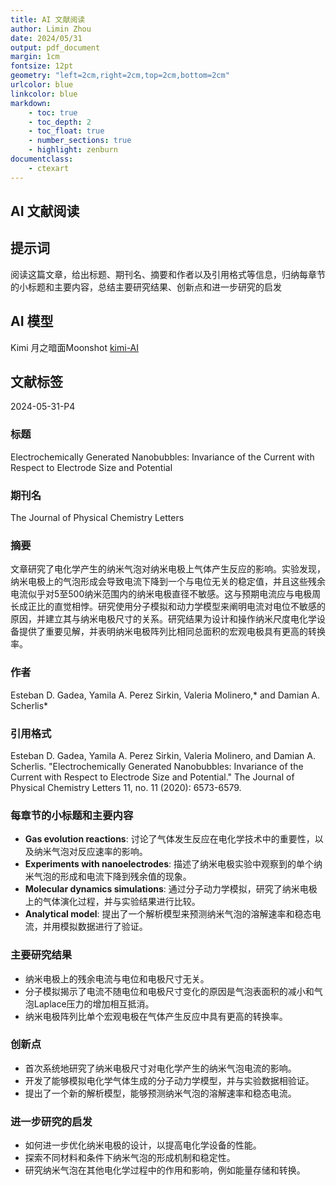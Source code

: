 ```yaml
---
title: AI 文献阅读
author: Limin Zhou
date: 2024/05/31
output: pdf_document
margin: 1cm
fontsize: 12pt
geometry: "left=2cm,right=2cm,top=2cm,bottom=2cm"
urlcolor: blue
linkcolor: blue
markdown:
    - toc: true
    - toc_depth: 2
    - toc_float: true
    - number_sections: true
    - highlight: zenburn
documentclass:
    - ctexart
---
```


## AI 文献阅读

## 提示词

阅读这篇文章，给出标题、期刊名、摘要和作者以及引用格式等信息，归纳每章节的小标题和主要内容，总结主要研究结果、创新点和进一步研究的启发

## AI 模型

Kimi 月之暗面Moonshot
[kimi-AI](https://kimi.moonshot.cn)

## 文献标签

2024-05-31-P4

### 标题
Electrochemically Generated Nanobubbles: Invariance of the Current with Respect to Electrode Size and Potential

### 期刊名
The Journal of Physical Chemistry Letters

### 摘要
文章研究了电化学产生的纳米气泡对纳米电极上气体产生反应的影响。实验发现，纳米电极上的气泡形成会导致电流下降到一个与电位无关的稳定值，并且这些残余电流似乎对5至500纳米范围内的纳米电极直径不敏感。这与预期电流应与电极周长成正比的直觉相悖。研究使用分子模拟和动力学模型来阐明电流对电位不敏感的原因，并建立其与纳米电极尺寸的关系。研究结果为设计和操作纳米尺度电化学设备提供了重要见解，并表明纳米电极阵列比相同总面积的宏观电极具有更高的转换率。

### 作者
Esteban D. Gadea, Yamila A. Perez Sirkin, Valeria Molinero,* and Damian A. Scherlis*

### 引用格式
Esteban D. Gadea, Yamila A. Perez Sirkin, Valeria Molinero, and Damian A. Scherlis. "Electrochemically Generated Nanobubbles: Invariance of the Current with Respect to Electrode Size and Potential." The Journal of Physical Chemistry Letters 11, no. 11 (2020): 6573-6579.

### 每章节的小标题和主要内容
- **Gas evolution reactions**: 讨论了气体发生反应在电化学技术中的重要性，以及纳米气泡对反应速率的影响。
- **Experiments with nanoelectrodes**: 描述了纳米电极实验中观察到的单个纳米气泡的形成和电流下降到残余值的现象。
- **Molecular dynamics simulations**: 通过分子动力学模拟，研究了纳米电极上的气体演化过程，并与实验结果进行比较。
- **Analytical model**: 提出了一个解析模型来预测纳米气泡的溶解速率和稳态电流，并用模拟数据进行了验证。

### 主要研究结果
- 纳米电极上的残余电流与电位和电极尺寸无关。
- 分子模拟揭示了电流不随电位和电极尺寸变化的原因是气泡表面积的减小和气泡Laplace压力的增加相互抵消。
- 纳米电极阵列比单个宏观电极在气体产生反应中具有更高的转换率。

### 创新点
- 首次系统地研究了纳米电极尺寸对电化学产生的纳米气泡电流的影响。
- 开发了能够模拟电化学气体生成的分子动力学模型，并与实验数据相验证。
- 提出了一个新的解析模型，能够预测纳米气泡的溶解速率和稳态电流。

### 进一步研究的启发
- 如何进一步优化纳米电极的设计，以提高电化学设备的性能。
- 探索不同材料和条件下纳米气泡的形成机制和稳定性。
- 研究纳米气泡在其他电化学过程中的作用和影响，例如能量存储和转换。